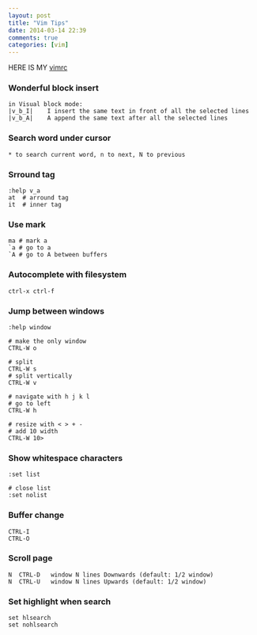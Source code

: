 ```yaml
---
layout: post
title: "Vim Tips"
date: 2014-03-14 22:39
comments: true
categories: [vim]
---
```


HERE IS MY [vimrc](https://gist.github.com/lingceng/6097985)

### Wonderful block insert

    in Visual block mode:
    |v_b_I|    I insert the same text in front of all the selected lines
    |v_b_A|	   A append the same text after all the selected lines

### Search word under cursor

    * to search current word, n to next, N to previous

### Srround tag

    :help v_a
    at  # arround tag
    it  # inner tag

### Use mark

    ma # mark a
    `a # go to a
    `A # go to A between buffers

### Autocomplete with filesystem

    ctrl-x ctrl-f

### Jump between windows

    :help window

    # make the only window
    CTRL-W o

    # split
    CTRL-W s
    # split vertically
    CTRL-W v

    # navigate with h j k l
    # go to left
    CTRL-W h

    # resize with < > + -
    # add 10 width
    CTRL-W 10>

### Show whitespace characters

    :set list

    # close list
    :set nolist

### Buffer change

    CTRL-I
    CTRL-O

### Scroll page

    N  CTRL-D	window N lines Downwards (default: 1/2 window)
    N  CTRL-U	window N lines Upwards (default: 1/2 window)

### Set highlight when search

    set hlsearch
    set nohlsearch

